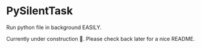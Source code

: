 # PySilentTask

Run python file in background EASILY.

Currently under construction 🚧. Please check back later for a nice README.